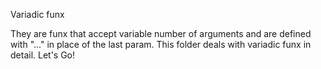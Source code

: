 Variadic funx
>>>>>>>>>>>>>>
They are funx that accept variable number of arguments and are defined with "..." in place of the last param.
This folder deals with variadic funx in detail.
Let's Go!
